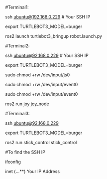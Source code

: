 #Terminal1:

ssh ubuntu@192.168.0.229 # Your SSH IP

export TURTLEBOT3_MODEL=burger

ros2 launch turtlebot3_bringup robot.launch.py

#Terminal2:

ssh ubuntu@92.168.0.229 # Your SSH IP

export TURTLEBOT3_MODEL=burger

sudo chmod +rw /dev/input/js0

sudo chmod +rw /dev/input/event0

sudo chmod +rw /dev/input/event0

ros2 run joy joy_node

#Terminal3:

ssh ubuntu@92.168.0.229

export TURTLEBOT3_MODEL=burger

ros2 run stick_control stick_control



#To find the SSH IP 

ifconfig

inet (***.***.*.***) Your IP Address
 
